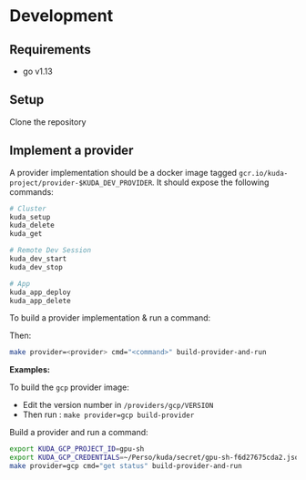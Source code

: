 # Development

## Requirements

- go v1.13

## Setup

Clone the repository

## Implement a provider

A provider implementation should be a docker image tagged `gcr.io/kuda-project/provider-$KUDA_DEV_PROVIDER`. It should expose the following commands:

```bash
# Cluster
kuda_setup
kuda_delete
kuda_get

# Remote Dev Session
kuda_dev_start
kuda_dev_stop

# App
kuda_app_deploy
kuda_app_delete
```

To build a provider implementation & run a command:

Then:

```bash
make provider=<provider> cmd="<command>" build-provider-and-run
```

**Examples:**

To build the `gcp` provider image:

- Edit the version number in `/providers/gcp/VERSION`
- Then run : `make provider=gcp build-provider`

Build a provider and run a command:

```bash
export KUDA_GCP_PROJECT_ID=gpu-sh
export KUDA_GCP_CREDENTIALS=~/Perso/kuda/secret/gpu-sh-f6d27675cda2.json
make provider=gcp cmd="get status" build-provider-and-run
```
